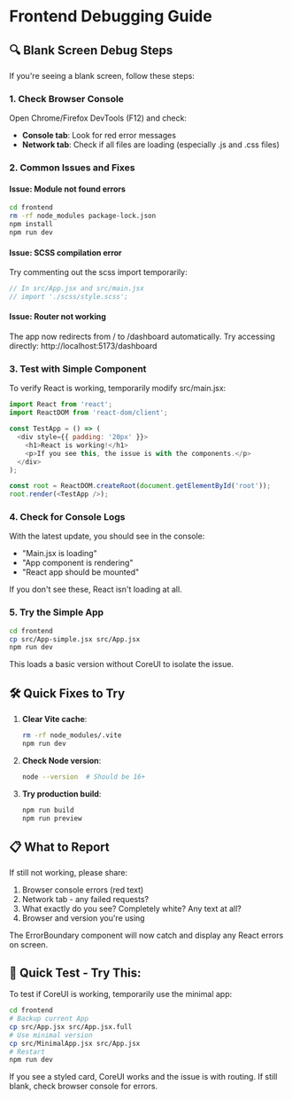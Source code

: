 # Frontend Debugging Guide

## 🔍 Blank Screen Debug Steps

If you're seeing a blank screen, follow these steps:

### 1. Check Browser Console
Open Chrome/Firefox DevTools (F12) and check:
- **Console tab**: Look for red error messages
- **Network tab**: Check if all files are loading (especially .js and .css files)

### 2. Common Issues and Fixes

#### Issue: Module not found errors
```bash
cd frontend
rm -rf node_modules package-lock.json
npm install
npm run dev
```

#### Issue: SCSS compilation error
Try commenting out the scss import temporarily:
```javascript
// In src/App.jsx and src/main.jsx
// import './scss/style.scss';
```

#### Issue: Router not working
The app now redirects from / to /dashboard automatically.
Try accessing directly: http://localhost:5173/dashboard

### 3. Test with Simple Component
To verify React is working, temporarily modify src/main.jsx:
```javascript
import React from 'react';
import ReactDOM from 'react-dom/client';

const TestApp = () => (
  <div style={{ padding: '20px' }}>
    <h1>React is working!</h1>
    <p>If you see this, the issue is with the components.</p>
  </div>
);

const root = ReactDOM.createRoot(document.getElementById('root'));
root.render(<TestApp />);
```

### 4. Check for Console Logs
With the latest update, you should see in the console:
- "Main.jsx is loading"
- "App component is rendering"
- "React app should be mounted"

If you don't see these, React isn't loading at all.

### 5. Try the Simple App
```bash
cd frontend
cp src/App-simple.jsx src/App.jsx
npm run dev
```

This loads a basic version without CoreUI to isolate the issue.

## 🛠️ Quick Fixes to Try

1. **Clear Vite cache**:
   ```bash
   rm -rf node_modules/.vite
   npm run dev
   ```

2. **Check Node version**:
   ```bash
   node --version  # Should be 16+ 
   ```

3. **Try production build**:
   ```bash
   npm run build
   npm run preview
   ```

## 📋 What to Report

If still not working, please share:
1. Browser console errors (red text)
2. Network tab - any failed requests?
3. What exactly do you see? Completely white? Any text at all?
4. Browser and version you're using

The ErrorBoundary component will now catch and display any React errors on screen.


## 🚨 Quick Test - Try This:

To test if CoreUI is working, temporarily use the minimal app:

```bash
cd frontend
# Backup current App
cp src/App.jsx src/App.jsx.full
# Use minimal version
cp src/MinimalApp.jsx src/App.jsx
# Restart
npm run dev
```

If you see a styled card, CoreUI works and the issue is with routing.
If still blank, check browser console for errors.
